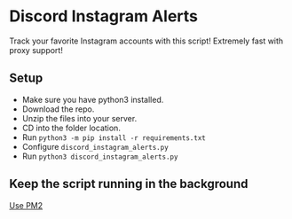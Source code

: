 # Discord Instagram Alerts
Track your favorite Instagram accounts with this script! Extremely fast with proxy support!

## Setup
- Make sure you have python3 installed.
- Download the repo.
- Unzip the files into your server.
- CD into the folder location.
- Run `python3 -m pip install -r requirements.txt`
- Configure `discord_instagram_alerts.py`
- Run `python3 discord_instagram_alerts.py`

## Keep the script running in the background
[Use PM2](https://pm2.keymetrics.io/)